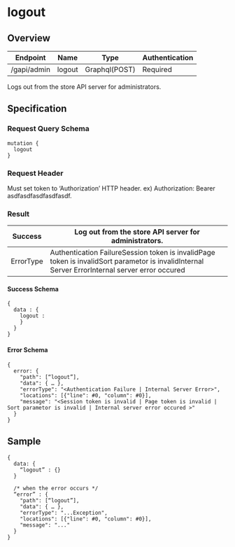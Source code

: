 # logout

## Overview

| Endpoint | Name | Type | Authentication |
| --- | --- | --- | --- |
| /gapi/admin | logout | Graphql\(POST\) | Required |

Logs out from the store API server for administrators.

## Specification

### Request Query Schema

```text
mutation {
  logout
}
```

### Request Header

Must set token to ‘Authorization’ HTTP header. ex\) Authorization: Bearer asdfasdfasdfasdfasdf.

### Result

| Success | Log out from the store API server for administrators. |
| --- | --- |
| ErrorType | Authentication FailureSession token is invalidPage token is invalidSort parametor is invalidInternal Server ErrorInternal server error occured |

#### Success Schema

```text
{
  data : {
    logout : 
    }
  }
}
```

#### Error Schema

```text
{
  error: {
    "path": [“logout”],
    "data": { … },
    "errorType": "<Authentication Failure | Internal Server Error>",
    "locations": [{"line": #0, "column": #0}],
    "message": "<Session token is invalid | Page token is invalid | Sort parametor is invalid | Internal server error occured >"
  }
}
```

## Sample

```text
{
  data: {
    “logout” : {}
  }

  /* when the error occurs */
  “error” : {
    "path": [“logout”],
    "data": { … },
    "errorType": "...Exception",
    "locations": [{"line": #0, "column": #0}],
    "message": "..."
  }
}
```

